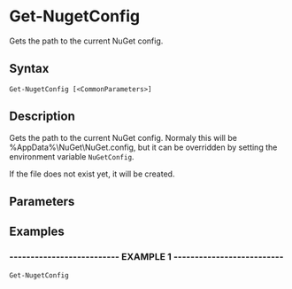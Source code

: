 

# Get-NugetConfig

Gets the path to the current NuGet config.
## Syntax

    Get-NugetConfig [<CommonParameters>]


## Description

Gets the path to the current NuGet config.
Normaly this will be %AppData%\NuGet\NuGet.config, but it can be overridden by
setting the environment variable `NuGetConfig`.

If the file does not exist yet, it will be created.





## Parameters


## Examples

### -------------------------- EXAMPLE 1 --------------------------
    Get-NugetConfig































